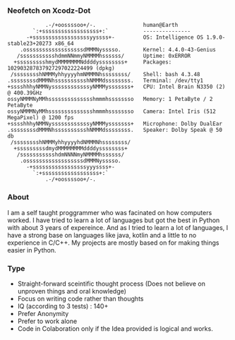 ### Neofetch on Xcodz-Dot
```
            .-/+oossssoo+/-.               human@Earth
        `:+ssssssssssssssssss+:`           ---------------
      -+ssssssssssssssssssyyssss+-         OS: Intelligence OS 1.9.0-stable23+20273 x86_64 
    .ossssssssssssssssssdMMMNysssso.       Kernel: 4.4.0-43-Genius
   /ssssssssssshdmmNNmmyNMMMMhssssss/      Uptime: 0xERROR
  +ssssssssshmydMMMMMMMNddddyssssssss+     Packages: 102903287837927297022224499 (dpkg)
 /sssssssshNMMMyhhyyyyhmNMMMNhssssssss/    Shell: bash 4.3.48 
.ssssssssdMMMNhsssssssssshNMMMdssssssss.   Terminal: /dev/tty1 
+sssshhhyNMMNyssssssssssssyNMMMysssssss+   CPU: Intel Brain N3350 (2) @ 400.39GHz 
ossyNMMMNyMMhsssssssssssssshmmmhssssssso   Memory: 1 PetaByte / 2 PetaByte
ossyNMMMNyMMhsssssssssssssshmmmhssssssso   Camera: Intel Iris (512 MegaPixel) @ 1200 fps
+sssshhhyNMMNyssssssssssssyNMMMysssssss+   Microphone: Dolby DualEar
.ssssssssdMMMNhsssssssssshNMMMdssssssss.   Speaker: Dolby Speak @ 50 db
 /sssssssshNMMMyhhyyyyhdNMMMNhssssssss/
  +sssssssssdmydMMMMMMMMddddyssssssss+
   /ssssssssssshdmNNNNmyNMMMMhssssss/
    .ossssssssssssssssssdMMMNysssso.
      -+sssssssssssssssssyyyssss+-
        `:+ssssssssssssssssss+:`
            .-/+oossssoo+/-.
```

### About
I am a self taught proggrammer who was facinated on how computers worked. I have tried to learn
a lot of languages but got the best in Python with about 3 years of expereince. And as I tried
to learn a lot of languages, I have a strong base on languages like java, kotlin and a little to no
experience in C/C++. My projects are mostly based on for making things easier in Python.

### Type
* Straight-forward sceintific thought process (Does not believe on unproven things and oral knowledge)
* Focus on writing code rather than thoughts
* IQ (according to 3 tests) : 140+
* Prefer Anonymity
* Prefer to work alone
* Code in Colaboration only if the Idea provided is logical and works.

